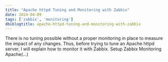 ```yaml
---
title: "Apache httpd Tuning and Monitoring with Zabbix"
date: 2024-04-09
tags: ['zabbix', 'monitoring']
dbiblogtitle: apache-httpd-tuning-and-monitoring-with-zabbix
---
```

There is no tuning possible without a proper monitoring in place to measure the impact of any changes. Thus, before trying to tune an Apache httpd server, I will explain how to monitor it with Zabbix. Setup Zabbix Monitoring Apache(…)